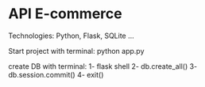 <h1>API E-commerce</h1>

Technologies: Python, Flask, SQLite ...

Start project with terminal: python app.py

create DB with terminal:
1- flask shell
2- db.create_all()
3- db.session.commit()
4- exit()

